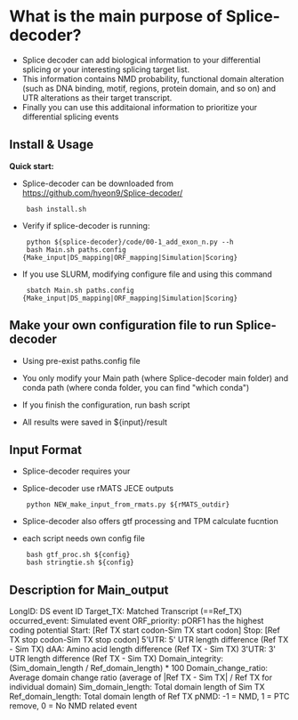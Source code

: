 # What is the main purpose of Splice-decoder?
* Splice decoder can add biological information to your differential splicing or your interesting splicing target list.
* This information contains NMD probability, functional domain alteration (such as DNA binding, motif, regions, protein domain, and so on) and UTR alterations as their target transcript.
* Finally you can use this additaional information to prioritize your differential splicing events 

## Install & Usage
**Quick start:**  
* Splice-decoder can be downloaded from https://github.com/hyeon9/Splice-decoder/

       bash install.sh

* Verify if splice-decoder is running:

       python ${splice-decoder}/code/00-1_add_exon_n.py --h
       bash Main.sh paths.config {Make_input|DS_mapping|ORF_mapping|Simulation|Scoring}

* If you use SLURM, modifying configure file and using this command

       sbatch Main.sh paths.config {Make_input|DS_mapping|ORF_mapping|Simulation|Scoring}
  
## Make your own configuration file to run Splice-decoder
- Using pre-exist paths.config file
- You only modify your Main path (where Splice-decoder main folder) and conda path (where conda folder, you can find "which conda")
  
- If you finish the configuration, run bash script
- All results were saved in ${input}/result

## Input Format
* Splice-decoder requires your 

* Splice-decoder use rMATS JECE outputs
  
       python NEW_make_input_from_rmats.py ${rMATS_outdir}

* Splice-decoder also offers gtf processing and TPM calculate fucntion
* each script needs own config file

       bash gtf_proc.sh ${config}
       bash stringtie.sh ${config}

## Description for Main_output
LongID: DS event ID
Target_TX: Matched Transcript (==Ref_TX)
occurred_event: Simulated event
ORF_priority: pORF1 has the highest coding potential
Start: [Ref TX start codon-Sim TX start codon]
Stop: [Ref TX stop codon-Sim TX stop codon]
5'UTR: 5' UTR length difference (Ref TX - Sim TX)
dAA: Amino acid length difference (Ref TX - Sim TX)
3'UTR: 3' UTR length difference (Ref TX - Sim TX)
Domain_integrity: (Sim_domain_length / Ref_domain_length) * 100
Domain_change_ratio: Average domain change ratio (average of |Ref TX - Sim TX| / Ref TX for individual domain)
Sim_domain_length: Total domain length of Sim TX
Ref_domain_length: Total domain length of Ref TX
pNMD: -1 = NMD, 1 = PTC remove, 0 = No NMD related event

